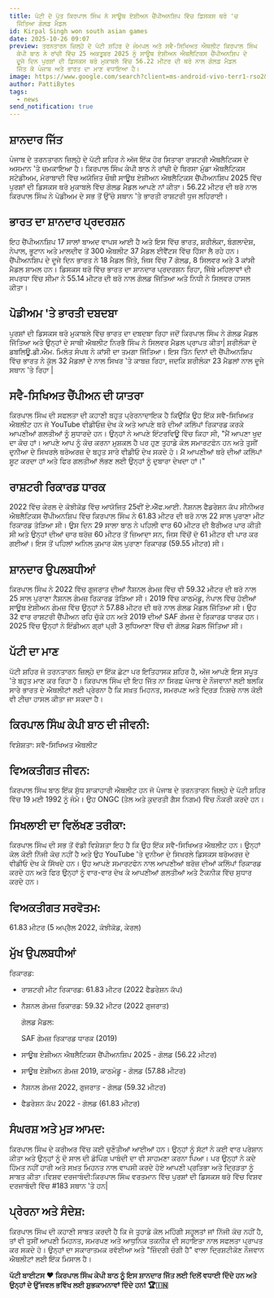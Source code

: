 ```yaml
---
title: ਪੱਟੀ ਦੇ ਪੁੱਤ ਕਿਰਪਾਲ ਸਿੰਘ ਨੇ ਸਾਊਥ ਏਸ਼ੀਅਨ ਚੈਂਪੀਅਨਸ਼ਿਪ ਵਿੱਚ ਡਿਸਕਸ ਥਰੋ 'ਚ
  ਜਿੱਤਿਆ ਗੋਲਡ ਮੈਡਲ
id: Kirpal Singh won south asian games
date: 2025-10-26 09:07
preview: ਤਰਨਤਾਰਨ ਜ਼ਿਲ੍ਹੇ ਦੇ ਪੱਟੀ ਸ਼ਹਿਰ ਦੇ ਜੰਮਪਲ ਅਤੇ ਸਵੈ-ਸਿਖਿਅਤ ਐਥਲੀਟ ਕਿਰਪਾਲ ਸਿੰਘ
  ਕੇਪੀ ਬਾਠ ਨੇ ਰਾਂਚੀ ਵਿੱਚ 25 ਅਕਤੂਬਰ 2025 ਨੂੰ ਸਾਊਥ ਏਸ਼ੀਅਨ ਐਥਲੈਟਿਕਸ ਚੈਂਪੀਅਨਸ਼ਿਪ ਦੇ
  ਦੂਜੇ ਦਿਨ ਪੁਰਸ਼ਾਂ ਦੀ ਡਿਸਕਸ ਥਰੋ ਮੁਕਾਬਲੇ ਵਿੱਚ 56.22 ਮੀਟਰ ਦੀ ਥਰੋ ਨਾਲ ਗੋਲਡ ਮੈਡਲ
  ਜਿੱਤ ਕੇ ਪੰਜਾਬ ਅਤੇ ਭਾਰਤ ਦਾ ਮਾਣ ਵਧਾਇਆ ਹੈ।
image: https://www.google.com/search?client=ms-android-vivo-terr1-rso2&sca_esv=e9516683f9cf8572&sxsrf=AE3TifNm8oEQFYFMe98LY1cV_-QeyT13TQ:1761451244782&udm=2&fbs=AIIjpHwdlVWI4oi2g38E8_BbusNmV4N_PDMDZa8kD6jzfAqHH_e2wpq3bNF0nim2pM6iwiK5Oss9ItVPKnx1IZlun2Er2w0EpRYv_zGCKue0cob4eiAIghkiyBU_dZuOOxvsAwzIvU-YDG6hcSbBm28_h2HNFsbj821BL3PIy4ivDr6NE0sOkIY3JLy412aQ1Djn0qBZQuC7b-Euwgd4aZKN24ryMCATxu2L-xrF73klMLLBwgSU-8U&q=kirpal+singh+won+gold+medal&sa=X&sqi=2&ved=2ahUKEwiV5e-d_cCQAxW3bmwGHbPzA98QtKgLegQIExAB&biw=392&bih=757&dpr=2.75
author: PattiBytes
tags:
  - news
send_notification: true
---
```

## ਸ਼ਾਨਦਾਰ ਜਿੱਤ﻿

ਪੰਜਾਬ ਦੇ ਤਰਨਤਾਰਨ ਜ਼ਿਲ੍ਹੇ ਦੇ ਪੱਟੀ ਸ਼ਹਿਰ ਨੇ ਅੱਜ ਇੱਕ ਹੋਰ ਸਿਤਾਰਾ ਰਾਸ਼ਟਰੀ ਐਥਲੈਟਿਕਸ ਦੇ ਅਸਮਾਨ 'ਤੇ ਚਮਕਾਇਆ ਹੈ। ਕਿਰਪਾਲ ਸਿੰਘ ਕੇਪੀ ਬਾਠ ਨੇ ਰਾਂਚੀ ਦੇ ਬਿਰਸਾ ਮੁੰਡਾ ਐਥਲੈਟਿਕਸ ਸਟੇਡੀਅਮ, ਮੋਰਾਬਾਦੀ ਵਿੱਚ ਅਯੋਜਿਤ ਚੌਥੀ ਸਾਊਥ ਏਸ਼ੀਅਨ ਐਥਲੈਟਿਕਸ ਚੈਂਪੀਅਨਸ਼ਿਪ 2025 ਵਿੱਚ ਪੁਰਸ਼ਾਂ ਦੀ ਡਿਸਕਸ ਥਰੋ ਮੁਕਾਬਲੇ ਵਿੱਚ ਗੋਲਡ ਮੈਡਲ ਆਪਣੇ ਨਾਂ ਕੀਤਾ। 56.22 ਮੀਟਰ ਦੀ ਥਰੋ ਨਾਲ ਕਿਰਪਾਲ ਸਿੰਘ ਨੇ ਪੋਡੀਅਮ ਦੇ ਸਭ ਤੋਂ ਉੱਚੇ ਸਥਾਨ 'ਤੇ ਭਾਰਤੀ ਰਾਸ਼ਟਰੀ ਧੁਜ ਲਹਿਰਾਈ।﻿

## ਭਾਰਤ ਦਾ ਸ਼ਾਨਦਾਰ ਪ੍ਰਦਰਸ਼ਨ﻿

ਇਹ ਚੈਂਪੀਅਨਸ਼ਿਪ 17 ਸਾਲਾਂ ਬਾਅਦ ਵਾਪਸ ਆਈ ਹੈ ਅਤੇ ਇਸ ਵਿੱਚ ਭਾਰਤ, ਸ਼ਰੀਲੰਕਾ, ਬੰਗਲਾਦੇਸ਼, ਨੇਪਾਲ, ਭੂਟਾਨ ਅਤੇ ਮਾਲਦੀਵ ਤੋਂ 300 ਐਥਲੀਟ 37 ਮੈਡਲ ਈਵੈਂਟਸ ਵਿੱਚ ਹਿੱਸਾ ਲੈ ਰਹੇ ਹਨ। ਚੈਂਪੀਅਨਸ਼ਿਪ ਦੇ ਦੂਜੇ ਦਿਨ ਭਾਰਤ ਨੇ 18 ਮੈਡਲ ਜਿੱਤੇ, ਜਿਸ ਵਿੱਚ 7 ਗੋਲਡ, 8 ਸਿਲਵਰ ਅਤੇ 3 ਕਾਂਸੀ ਮੈਡਲ ਸ਼ਾਮਲ ਹਨ। ਡਿਸਕਸ ਥਰੋ ਵਿੱਚ ਭਾਰਤ ਦਾ ਸ਼ਾਨਦਾਰ ਪ੍ਰਦਰਸ਼ਨ ਰਿਹਾ, ਜਿੱਥੇ ਮਹਿਲਾਵਾਂ ਦੀ ਸਪਰਧਾ ਵਿੱਚ ਸੀਮਾ ਨੇ 55.14 ਮੀਟਰ ਦੀ ਥਰੋ ਨਾਲ ਗੋਲਡ ਜਿੱਤਿਆ ਅਤੇ ਨਿਧੀ ਨੇ ਸਿਲਵਰ ਹਾਸਲ ਕੀਤਾ।﻿

## ਪੋਡੀਅਮ 'ਤੇ ਭਾਰਤੀ ਦਬਦਬਾ﻿

ਪੁਰਸ਼ਾਂ ਦੀ ਡਿਸਕਸ ਥਰੋ ਮੁਕਾਬਲੇ ਵਿੱਚ ਭਾਰਤ ਦਾ ਦਬਦਬਾ ਰਿਹਾ ਜਦੋਂ ਕਿਰਪਾਲ ਸਿੰਘ ਨੇ ਗੋਲਡ ਮੈਡਲ ਜਿੱਤਿਆ ਅਤੇ ਉਨ੍ਹਾਂ ਦੇ ਸਾਥੀ ਐਥਲੀਟ ਨਿਰਭੈ ਸਿੰਘ ਨੇ ਸਿਲਵਰ ਮੈਡਲ ਪ੍ਰਾਪਤ ਕੀਤਾ| ਸ਼ਰੀਲੰਕਾ ਦੇ ਡਬਲਿਊ.ਡੀ.ਐਮ. ਮਿਲੰਤ ਸੰਪਥ ਨੇ ਕਾਂਸੀ ਦਾ ਤਮਗਾ ਜਿੱਤਿਆ। ਇਸ ਤਿੱਨ ਦਿਨਾਂ ਦੀ ਚੈਂਪੀਅਨਸ਼ਿਪ ਵਿੱਚ ਭਾਰਤ ਨੇ ਕੁੱਲ 32 ਮੈਡਲਾਂ ਦੇ ਨਾਲ ਸਿਖਰ 'ਤੇ ਕਾਬਜ਼ ਰਿਹਾ, ਜਦਕਿ ਸ਼ਰੀਲੰਕਾ 23 ਮੈਡਲਾਂ ਨਾਲ ਦੂਜੇ ਸਥਾਨ 'ਤੇ ਰਿਹਾ |

## ਸਵੈ-ਸਿਖਿਅਤ ਚੈਂਪੀਅਨ ਦੀ ਯਾਤਰਾ﻿

ਕਿਰਪਾਲ ਸਿੰਘ ਦੀ ਸਫਲਤਾ ਦੀ ਕਹਾਣੀ ਬਹੁਤ ਪ੍ਰੇਰਨਾਦਾਇਕ ਹੈ ਕਿਉਂਕਿ ਉਹ ਇੱਕ ਸਵੈ-ਸਿਖਿਅਤ ਐਥਲੀਟ ਹਨ ਜੋ YouTube ਵੀਡੀਓਜ਼ ਦੇਖ ਕੇ ਅਤੇ ਆਪਣੇ ਥਰੋ ਦੀਆਂ ਕਲਿੱਪਾਂ ਰਿਕਾਰਡ ਕਰਕੇ ਆਪਣੀਆਂ ਗਲਤੀਆਂ ਨੂੰ ਸੁਧਾਰਦੇ ਹਨ। ਉਨ੍ਹਾਂ ਨੇ ਆਪਣੇ ਇੰਟਰਵਿਊ ਵਿੱਚ ਕਿਹਾ ਸੀ, "ਮੈਂ ਆਪਣਾ ਖੁਦ ਦਾ ਕੋਚ ਹਾਂ। ਆਪਣੇ ਆਪ ਨੂੰ ਕੋਚ ਕਰਨਾ ਮੁਸ਼ਕਲ ਹੈ ਪਰ ਹੁਣ ਤੁਹਾਡੇ ਕੋਲ ਸਮਾਰਟਫੋਨ ਹਨ ਅਤੇ ਤੁਸੀਂ ਦੁਨੀਆ ਦੇ ਸਿਖਰਲੇ ਥਰੋਅਰਜ਼ ਦੇ ਬਹੁਤ ਸਾਰੇ ਵੀਡੀਓ ਦੇਖ ਸਕਦੇ ਹੋ। ਮੈਂ ਆਪਣੀਆਂ ਥਰੋ ਦੀਆਂ ਕਲਿੱਪਾਂ ਸ਼ੂਟ ਕਰਦਾ ਹਾਂ ਅਤੇ ਫਿਰ ਗਲਤੀਆਂ ਲੱਭਣ ਲਈ ਉਨ੍ਹਾਂ ਨੂੰ ਦੁਬਾਰਾ ਦੇਖਦਾ ਹਾਂ।"

## ਰਾਸ਼ਟਰੀ ਰਿਕਾਰਡ ਧਾਰਕ﻿

2022 ਵਿੱਚ ਕੇਰਲ ਦੇ ਕੋਝੀਕੋਡ ਵਿੱਚ ਆਯੋਜਿਤ 25ਵੀਂ ਏ.ਐੱਫ.ਆਈ. ਨੈਸ਼ਨਲ ਫੈਡਰੇਸ਼ਨ ਕੱਪ ਸੀਨੀਅਰ ਐਥਲੈਟਿਕਸ ਚੈਂਪੀਅਨਸ਼ਿਪ ਵਿੱਚ ਕਿਰਪਾਲ ਸਿੰਘ ਨੇ 61.83 ਮੀਟਰ ਦੀ ਥਰੋ ਨਾਲ 22 ਸਾਲ ਪੁਰਾਣਾ ਮੀਟ ਰਿਕਾਰਡ ਤੋੜਿਆ ਸੀ। ਉਸ ਦਿਨ 29 ਸਾਲਾ ਬਾਠ ਨੇ ਪਹਿਲੀ ਵਾਰ 60 ਮੀਟਰ ਦੀ ਬੈਰੀਅਰ ਪਾਰ ਕੀਤੀ ਸੀ ਅਤੇ ਉਨ੍ਹਾਂ ਦੀਆਂ ਚਾਰ ਥਰੋਜ਼ 60 ਮੀਟਰ ਤੋਂ ਜ਼ਿਆਦਾ ਸਨ, ਜਿਸ ਵਿੱਚੋਂ ਦੋ 61 ਮੀਟਰ ਵੀ ਪਾਰ ਕਰ ਗਈਆਂ। ਇਸ ਤੋਂ ਪਹਿਲਾਂ ਅਨਿਲ ਕੁਮਾਰ ਕੋਲ ਪੁਰਾਣਾ ਰਿਕਾਰਡ (59.55 ਮੀਟਰ) ਸੀ।﻿

## ਸ਼ਾਨਦਾਰ ਉਪਲਬਧੀਆਂ﻿

ਕਿਰਪਾਲ ਸਿੰਘ ਨੇ 2022 ਵਿੱਚ ਗੁਜਰਾਤ ਦੀਆਂ ਨੈਸ਼ਨਲ ਗੇਮਜ਼ ਵਿੱਚ ਵੀ 59.32 ਮੀਟਰ ਦੀ ਥਰੋ ਨਾਲ 25 ਸਾਲ ਪੁਰਾਣਾ ਨੈਸ਼ਨਲ ਗੇਮਜ਼ ਰਿਕਾਰਡ ਤੋੜਿਆ ਸੀ। 2019 ਵਿੱਚ ਕਾਠਮੰਡੂ, ਨੇਪਾਲ ਵਿੱਚ ਹੋਈਆਂ ਸਾਊਥ ਏਸ਼ੀਅਨ ਗੇਮਜ਼ ਵਿੱਚ ਉਨ੍ਹਾਂ ਨੇ 57.88 ਮੀਟਰ ਦੀ ਥਰੋ ਨਾਲ ਗੋਲਡ ਮੈਡਲ ਜਿੱਤਿਆ ਸੀ। ਉਹ 32 ਵਾਰ ਰਾਸ਼ਟਰੀ ਚੈਂਪੀਅਨ ਰਹਿ ਚੁੱਕੇ ਹਨ ਅਤੇ 2019 ਦੀਆਂ SAF ਗੇਮਜ਼ ਦੇ ਰਿਕਾਰਡ ਧਾਰਕ ਹਨ। 2025 ਵਿੱਚ ਉਨ੍ਹਾਂ ਨੇ ਇੰਡੀਅਨ ਗ੍ਰਾਂ ਪ੍ਰੀ 3 ਲੁਧਿਆਣਾ ਵਿੱਚ ਵੀ ਗੋਲਡ ਮੈਡਲ ਜਿੱਤਿਆ ਸੀ।﻿

## ਪੱਟੀ ਦਾ ਮਾਣ﻿

ਪੱਟੀ ਸ਼ਹਿਰ ਜੋ ਤਰਨਤਾਰਨ ਜ਼ਿਲ੍ਹੇ ਦਾ ਇੱਕ ਛੋਟਾ ਪਰ ਇਤਿਹਾਸਕ ਸ਼ਹਿਰ ਹੈ, ਅੱਜ ਆਪਣੇ ਇਸ ਸਪੂਤ 'ਤੇ ਬਹੁਤ ਮਾਣ ਕਰ ਰਿਹਾ ਹੈ। ਕਿਰਪਾਲ ਸਿੰਘ ਦੀ ਇਹ ਜਿੱਤ ਨਾ ਸਿਰਫ਼ ਪੰਜਾਬ ਦੇ ਨੌਜਵਾਨਾਂ ਲਈ ਬਲਕਿ ਸਾਰੇ ਭਾਰਤ ਦੇ ਐਥਲੀਟਾਂ ਲਈ ਪ੍ਰੇਰਨਾ ਹੈ ਕਿ ਸਖ਼ਤ ਮਿਹਨਤ, ਸਮਰਪਣ ਅਤੇ ਦ੍ਰਿੜ ਨਿਸ਼ਚੇ ਨਾਲ ਕੋਈ ਵੀ ਟੀਚਾ ਹਾਸਲ ਕੀਤਾ ਜਾ ਸਕਦਾ ਹੈ।﻿

## ਕਿਰਪਾਲ ਸਿੰਘ ਕੇਪੀ ਬਾਠ ਦੀ ਜੀਵਨੀ:﻿

ਵਿਸ਼ੇਸ਼ਤਾ: ਸਵੈ-ਸਿਖਿਅਤ ਐਥਲੀਟ

## ਵਿਅਕਤੀਗਤ ਜੀਵਨ:﻿

ਕਿਰਪਾਲ ਸਿੰਘ ਬਾਠ ਇੱਕ ਸ਼ੁੱਧ ਸ਼ਾਕਾਹਾਰੀ ਐਥਲੀਟ ਹਨ ਜੋ ਪੰਜਾਬ ਦੇ ਤਰਨਤਾਰਨ ਜ਼ਿਲ੍ਹੇ ਦੇ ਪੱਟੀ ਸ਼ਹਿਰ ਵਿੱਚ 19 ਮਈ 1992 ਨੂੰ ਜੰਮੇ। ਉਹ ONGC (ਤੇਲ ਅਤੇ ਕੁਦਰਤੀ ਗੈਸ ਨਿਗਮ) ਵਿੱਚ ਨੌਕਰੀ ਕਰਦੇ ਹਨ।﻿

## ਸਿਖਲਾਈ ਦਾ ਵਿਲੱਖਣ ਤਰੀਕਾ:﻿

ਕਿਰਪਾਲ ਸਿੰਘ ਦੀ ਸਭ ਤੋਂ ਵੱਡੀ ਵਿਸ਼ੇਸ਼ਤਾ ਇਹ ਹੈ ਕਿ ਉਹ ਇੱਕ ਸਵੈ-ਸਿਖਿਅਤ ਐਥਲੀਟ ਹਨ। ਉਨ੍ਹਾਂ ਕੋਲ ਕੋਈ ਨਿੱਜੀ ਕੋਚ ਨਹੀਂ ਹੈ ਅਤੇ ਉਹ YouTube 'ਤੇ ਦੁਨੀਆ ਦੇ ਸਿਖਰਲੇ ਡਿਸਕਸ ਥਰੋਅਰਜ਼ ਦੇ ਵੀਡੀਓ ਦੇਖ ਕੇ ਸਿੱਖਦੇ ਹਨ। ਉਹ ਆਪਣੇ ਸਮਾਰਟਫੋਨ ਨਾਲ ਆਪਣੀਆਂ ਥਰੋਜ਼ ਦੀਆਂ ਕਲਿੱਪਾਂ ਰਿਕਾਰਡ ਕਰਦੇ ਹਨ ਅਤੇ ਫਿਰ ਉਨ੍ਹਾਂ ਨੂੰ ਵਾਰ-ਵਾਰ ਦੇਖ ਕੇ ਆਪਣੀਆਂ ਗਲਤੀਆਂ ਅਤੇ ਟੈਕਨੀਕ ਵਿੱਚ ਸੁਧਾਰ ਕਰਦੇ ਹਨ।﻿

## ਵਿਅਕਤੀਗਤ ਸਰਵੋਤਮ:﻿

61.83 ਮੀਟਰ (5 ਅਪ੍ਰੈਲ 2022, ਕੋਝੀਕੋਡ, ਕੇਰਲ)﻿

## ਮੁੱਖ ਉਪਲਬਧੀਆਂ﻿

ਰਿਕਾਰਡ:

* ਰਾਸ਼ਟਰੀ ਮੀਟ ਰਿਕਾਰਡ: 61.83 ਮੀਟਰ (2022 ਫੈਡਰੇਸ਼ਨ ਕੱਪ)
* ਨੈਸ਼ਨਲ ਗੇਮਜ਼ ਰਿਕਾਰਡ: 59.32 ਮੀਟਰ (2022 ਗੁਜਰਾਤ)

  ਗੋਲਡ ਮੈਡਲ:

  SAF ਗੇਮਜ਼ ਰਿਕਾਰਡ ਧਾਰਕ (2019)
* ਸਾਊਥ ਏਸ਼ੀਅਨ ਐਥਲੈਟਿਕਸ ਚੈਂਪੀਅਨਸ਼ਿਪ 2025 - ਗੋਲਡ (56.22 ਮੀਟਰ)﻿
* ਸਾਊਥ ਏਸ਼ੀਅਨ ਗੇਮਜ਼ 2019, ਕਾਠਮੰਡੂ - ਗੋਲਡ (57.88 ਮੀਟਰ)
* ਨੈਸ਼ਨਲ ਗੇਮਜ਼ 2022, ਗੁਜਰਾਤ - ਗੋਲਡ (59.32 ਮੀਟਰ)
* ਫੈਡਰੇਸ਼ਨ ਕੱਪ 2022 - ਗੋਲਡ (61.83 ਮੀਟਰ)



## ਸੰਘਰਸ਼ ਅਤੇ ਮੁੜ ਆਮਦ:


ਕਿਰਪਾਲ ਸਿੰਘ ਦੇ ਕਰੀਅਰ ਵਿੱਚ ਕਈ ਚੁਣੌਤੀਆਂ ਆਈਆਂ ਹਨ। ਉਨ੍ਹਾਂ ਨੂੰ ਸੱਟਾਂ ਨੇ ਕਈ ਵਾਰ ਪਰੇਸ਼ਾਨ ਕੀਤਾ ਅਤੇ ਉਨ੍ਹਾਂ ਨੂੰ ਦੋ ਸਾਲ ਦੀ ਡੋਪਿੰਗ ਪਾਬੰਦੀ ਦਾ ਵੀ ਸਾਹਮਣਾ ਕਰਨਾ ਪਿਆ। ਪਰ ਉਨ੍ਹਾਂ ਨੇ ਕਦੇ ਹਿੰਮਤ ਨਹੀਂ ਹਾਰੀ ਅਤੇ ਸਖ਼ਤ ਮਿਹਨਤ ਨਾਲ ਵਾਪਸੀ ਕਰਦੇ ਹੋਏ ਆਪਣੀ ਪ੍ਰਤਿਭਾ ਅਤੇ ਦ੍ਰਿੜਤਾ ਨੂੰ ਸਾਬਤ ਕੀਤਾ।ਵਿਸ਼ਵ ਦਰਜਾਬੰਦੀ:ਕਿਰਪਾਲ ਸਿੰਘ ਵਰਤਮਾਨ ਵਿੱਚ ਪੁਰਸ਼ਾਂ ਦੀ ਡਿਸਕਸ ਥਰੋ ਵਿੱਚ ਵਿਸ਼ਵ ਦਰਜਾਬੰਦੀ ਵਿੱਚ #183 ਸਥਾਨ 'ਤੇ ਹਨ|

##  ਪ੍ਰੇਰਨਾ ਅਤੇ ਸੰਦੇਸ਼:

ਕਿਰਪਾਲ ਸਿੰਘ ਦੀ ਕਹਾਣੀ ਸਾਬਤ ਕਰਦੀ ਹੈ ਕਿ ਜੇ ਤੁਹਾਡੇ ਕੋਲ ਮਹਿੰਗੀ ਸਹੂਲਤਾਂ ਜਾਂ ਨਿੱਜੀ ਕੋਚ ਨਹੀਂ ਹੈ, ਤਾਂ ਵੀ ਤੁਸੀਂ ਆਪਣੀ ਮਿਹਨਤ, ਸਮਰਪਣ ਅਤੇ ਆਧੁਨਿਕ ਤਕਨੀਕ ਦੀ ਸਹਾਇਤਾ ਨਾਲ ਸਫਲਤਾ ਪ੍ਰਾਪਤ ਕਰ ਸਕਦੇ ਹੋ। ਉਨ੍ਹਾਂ ਦਾ ਸਕਾਰਾਤਮਕ ਰਵੱਈਆ ਅਤੇ "ਜ਼ਿੰਦਗੀ ਚੰਗੀ ਹੈ" ਵਾਲਾ ਦ੍ਰਿਸ਼ਟੀਕੋਣ ਨੌਜਵਾਨ ਐਥਲੀਟਾਂ ਲਈ ਇੱਕ ਮਿਸਾਲ ਹੈ।

**ਪੱਟੀ ਬਾਈਟਸ ❤️ ਕਿਰਪਾਲ ਸਿੰਘ ਕੇਪੀ ਬਾਠ ਨੂੰ ਇਸ ਸ਼ਾਨਦਾਰ ਜਿੱਤ ਲਈ ਦਿਲੋਂ ਵਧਾਈ ਦਿੰਦੇ ਹਨ ਅਤੇ ਉਨ੍ਹਾਂ ਦੇ ਉੱਜਵਲ ਭਵਿੱਖ ਲਈ ਸ਼ੁਭਕਾਮਨਾਵਾਂ ਦਿੰਦੇ ਹਨ! 🏆🇮🇳**
